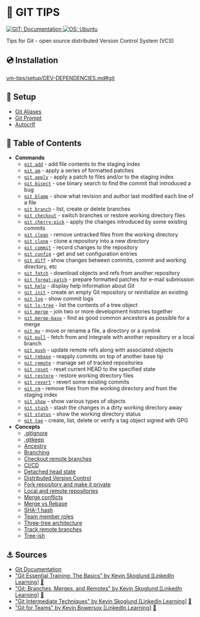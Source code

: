 # 📖 GIT TIPS

<p>
  <a href="https://git-scm.com/doc" rel="noreferrer">
      <img src="https://img.shields.io/badge/GIT-Documentation-F05033?logo=git&logoColor=white" alt="GIT: Documentation"/>
  </a>
  <a href="https://ubuntu.com/" rel="noreferrer">
      <img src="https://img.shields.io/badge/OS-Ubuntu-E95420?logo=ubuntu&logoColor=white" alt="OS: Ubuntu"/>
  </a>
</p>

Tips for Git - open source distributed Version Control System (VCS)

## 💿 Installation

[vm-tips/setup/DEV-DEPENDENCIES.md#git](https://github.com/MarcinPrzygoda/vm-tips/blob/main/docs/setup/DEV-DEPENDENCIES.md#-git)

## 🔌 Setup
- [Git Aliases](docs/setup/GIT-ALIASES.md)
- [Git Prompt](docs/setup/GIT-PROMPT.md)
- [Autocrlf](docs/setup/AUTOCRLF.md)

## 🌳 Table of Contents

- **Commands**
  - [`git add`](docs/commands/GIT-ADD.md) - add file contents to the staging index
  - [`git am`](docs/commands/GIT-AM.md) - apply a series of formatted patches
  - [`git apply`](docs/commands/GIT-APPLY.md) - apply a patch to files and/or to the staging index
  - [`git bisect`](docs/commands/GIT-BISECT.md) - use binary search to find the commit that introduced a bug
  - [`git blame`](docs/commands/GIT-BLAME.md) - show what revision and author last modified each line of a file
  - [`git branch`](docs/commands/GIT-BRANCH.md) - list, create or delete branches
  - [`git checkout`](docs/commands/GIT-CHECKOUT.md) - switch branches or restore working directory files
  - [`git cherry-pick`](docs/commands/GIT-CHERRY-PICK.md) - apply the changes introduced by some existing commits
  - [`git clean`](docs/commands/GIT-CLEAN.md) - remove untracked files from the working directory
  - [`git clone`](docs/commands/GIT-CLONE.md) - clone a repository into a new directory
  - [`git commit`](docs/commands/GIT-COMMIT.md) - record changes to the repository
  - [`git config`](docs/commands/GIT-CONFIG.md) - get and set configuration entries
  - [`git diff`](docs/commands/GIT-DIFF.md) - show changes between commits, commit and working directory, etc
  - [`git fetch`](docs/commands/GIT-FETCH.md) - download objects and refs from another repository
  - [`git format-patch`](docs/commands/GIT-FORMAT-PATCH.md) - prepare formatted patches for e-mail submission
  - [`git help`](docs/commands/GIT-HELP.md) - display help information about Git
  - [`git init`](docs/commands/GIT-INIT.md) - create an empty Git repository or reinitialize an existing
  - [`git log`](docs/commands/GIT-LOG.md) - show commit logs
  - [`git ls-tree`](docs/commands/GIT-LS-TREE.md) - list the contents of a tree object
  - [`git merge`](docs/commands/GIT-MERGE.md) - join two or more development histories together
  - [`git merge-base`](docs/commands/GIT-MERGE-BASE.md) - find as good common ancestors as possible for a merge
  - [`git mv`](docs/commands/GIT-MV.md) - move or rename a file, a directory or a symlink
  - [`git pull`](docs/commands/GIT-PULL.md) - fetch from and integrate with another repository or a local branch
  - [`git push`](docs/commands/GIT-PUSH.md) - update remote refs along with associated objects
  - [`git rebase`](docs/commands/GIT-REBASE.md) - reapply commits on top of another base tip
  - [`git remote`](docs/commands/GIT-REMOTE.md) - manage set of tracked repositories
  - [`git reset`](docs/commands/GIT-RESET.md) - reset current HEAD to the specified state
  - [`git restore`](docs/commands/GIT-RESTORE.md) - restore working directory files
  - [`git revert`](docs/commands/GIT-REVERT.md) -  revert some existing commits
  - [`git rm`](docs/commands/GIT-RM.md) - remove files from the working directory and from the staging index
  - [`git show`](docs/commands/GIT-SHOW.md) - show various types of objects
  - [`git stash`](docs/commands/GIT-STASH.md) - stash the changes in a dirty working directory away
  - [`git status`](docs/commands/GIT-STATUS.md) - show the working directory status
  - [`git tag`](docs/commands/GIT-TAG.md) - create, list, delete or verify a tag object signed with GPG
- **Concepts**
  - [.gitignore](docs/concepts/GIT-IGNORE.md)
  - [.gitkeep](docs/concepts/GIT-KEEP.md)
  - [Ancestry](docs/concepts/ANCESTRY.md)
  - [Branching](docs/concepts/BRANCHING.md)
  - [Checkout remote branches](docs/concepts/CHECKOUT-REMOTE-BRANCHES.md)
  - [CI/CD](docs/concepts/CI-CD.md)
  - [Detached head state](docs/concepts/DETACHED-HEAD-STATE.md)
  - [Distributed Version Control](docs/concepts/DISTRIBUTED-VERSION-CONTROL.md)
  - [Fork repository and make it private](docs/concepts/PRIVATE-FORK.md)
  - [Local and remote repositories](docs/concepts/LOCAL-AND-REMOTE-REPOSITORIES.md)
  - [Merge conflicts](docs/concepts/MERGE-CONFLICTS.md)
  - [Merge vs Rebase](docs/concepts/MERGE-VS-REBASE.md)
  - [SHA-1 hash](docs/concepts/SHA-1-HASH.md)
  - [Team member roles](docs/concepts/TEAM-MEMBER-ROLES.md)
  - [Three-tree architecture](docs/concepts/THREE-TREE-ARCHITECTURE.md)
  - [Track remote branches](docs/concepts/TRACK-REMOTE-BRANCHES.md)
  - [Tree-ish](docs/concepts/TREE-ISH.md)

## ⚓ Sources

- [Git Documentation](https://git-scm.com/docs)
- ["Git Essential Training: The Basics" by Kevin Skoglund \[LinkedIn Learning\]](https://www.linkedin.com/learning/git-essential-training-the-basics) [🔗](https://www.linkedin.com/learning/certificates/9038e6a7ba9013e369aec599d77754b6d8fc369e15a88e69a623dab9552254d0)
- ["Git: Branches, Merges, and Remotes" by Kevin Skoglund \[LinkedIn Learning\]](https://www.linkedin.com/learning/git-branches-merges-and-remotes) [🔗](https://www.linkedin.com/learning/certificates/f0fba2721dd5ddb4bfc8c1bc2400dba5e018c87ac1bedb9d08961e83c8e41aba)
- ["Git Intermediate Techniques" by Kevin Skoglund \[LinkedIn Learning\]](https://www.linkedin.com/learning/git-intermediate-techniques) [🔗](https://www.linkedin.com/learning/certificates/0e176739f715e53d2c62da1ab710aebad79ef09d9cdf2d8435a39fc1654a3bab)
- ["Git for Teams" by Kevin Bowersox \[LinkedIn Learning\]](https://www.linkedin.com/learning/git-for-teams) [🔗](https://www.linkedin.com/learning/certificates/f10864d85946434af2a32f351bf98f5dc80b86995b644716a1b90b2ef23403f8)